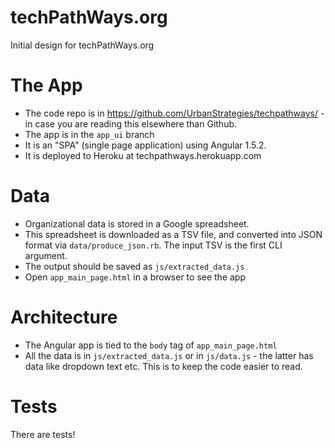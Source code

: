 techPathWays.org
======

Initial design for techPathWays.org

# The App

* The code repo is in https://github.com/UrbanStrategies/techpathways/ - in case you are reading this elsewhere than Github.
* The app is in the `app_ui` branch
* It is an "SPA" (single page application) using Angular 1.5.2.
* It is deployed to Heroku at techpathways.herokuapp.com

# Data

* Organizational data is stored in a Google spreadsheet.
* This spreadsheet is downloaded as a TSV file, and converted into JSON format via `data/produce_json.rb`. The input TSV is the first CLI argument.
* The output should be saved as `js/extracted_data.js`
* Open `app_main_page.html` in a browser to see the app

# Architecture

* The Angular app is tied to the `body` tag of `app_main_page.html`
* All the data is in `js/extracted_data.js` or in `js/data.js` - the latter has data like dropdown text etc. This is to keep the code easier to read.

# Tests

There are tests!
